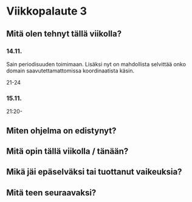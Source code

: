 # Viikkopalaute 3

## Mitä olen tehnyt tällä viikolla?

### 14.11.
Sain periodisuuden toimimaan. Lisäksi nyt on mahdollista selvittää onko domain saavutettamattomissa koordinaatista käsin.

21-24

### 15.11.

21:20-

## Miten ohjelma on edistynyt?

## Mitä opin tällä viikolla / tänään?

## Mikä jäi epäselväksi tai tuottanut vaikeuksia?

## Mitä teen seuraavaksi?